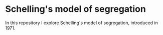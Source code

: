 # Schelling's model of segregation

In this repository I explore Schelling's model of segregation, introduced in 1971. 